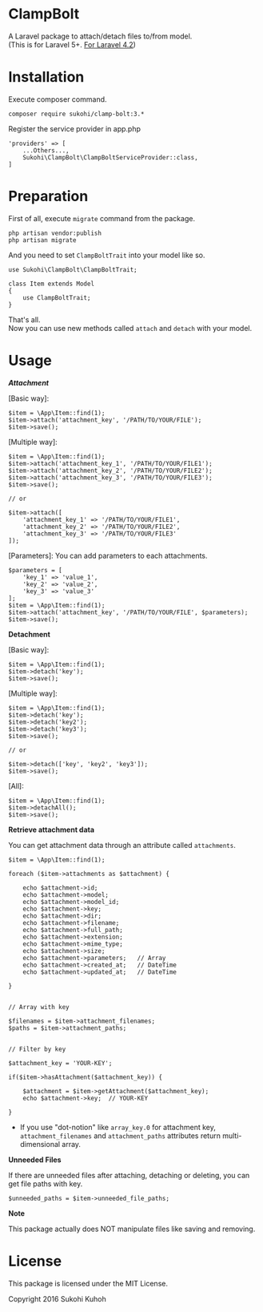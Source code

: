 # ClampBolt
A Laravel package to attach/detach files to/from model.  
(This is for Laravel 5+. [For Laravel 4.2](https://github.com/SUKOHI/ClampBolt/tree/1.0))

# Installation

Execute composer command.

    composer require sukohi/clamp-bolt:3.*

Register the service provider in app.php

    'providers' => [
        ...Others...,  
        Sukohi\ClampBolt\ClampBoltServiceProvider::class,
    ]

# Preparation

First of all, execute `migrate` command from the package.

    php artisan vendor:publish
    php artisan migrate

And you need to set `ClampBoltTrait` into your model like so.

    use Sukohi\ClampBolt\ClampBoltTrait;
    
    class Item extends Model
    {
        use ClampBoltTrait;
    }
    
That's all.  
Now you can use new methods called `attach` and `detach` with your model.

# Usage

***Attachment***
    
[Basic way]:  
    
    $item = \App\Item::find(1);
    $item->attach('attachment_key', '/PATH/TO/YOUR/FILE');
    $item->save();

[Multiple way]:  

    $item = \App\Item::find(1);
    $item->attach('attachment_key_1', '/PATH/TO/YOUR/FILE1');
    $item->attach('attachment_key_2', '/PATH/TO/YOUR/FILE2');
    $item->attach('attachment_key_3', '/PATH/TO/YOUR/FILE3');
    $item->save();
    
    // or
    
    $item->attach([
        'attachment_key_1' => '/PATH/TO/YOUR/FILE1',
        'attachment_key_2' => '/PATH/TO/YOUR/FILE2',
        'attachment_key_3' => '/PATH/TO/YOUR/FILE3'
    ]);

[Parameters]: You can add parameters to each attachments.
    
    $parameters = [
        'key_1' => 'value_1', 
        'key_2' => 'value_2', 
        'key_3' => 'value_3'
    ];
    $item = \App\Item::find(1);
    $item->attach('attachment_key', '/PATH/TO/YOUR/FILE', $parameters);
    $item->save();

**Detachment**  

[Basic way]:  

    $item = \App\Item::find(1);
    $item->detach('key');
    $item->save();

[Multiple way]:  

    $item = \App\Item::find(1);
    $item->detach('key');
    $item->detach('key2');
    $item->detach('key3');
    $item->save();
    
    // or
    
    $item->detach(['key', 'key2', 'key3']);
    $item->save();
    
[All]:

    $item = \App\Item::find(1);
    $item->detachAll();
    $item->save();

**Retrieve attachment data** 

You can get attachment data through an attribute called `attachments`.

    $item = \App\Item::find(1);
    
    foreach ($item->attachments as $attachment) {
    
        echo $attachment->id;
        echo $attachment->model;
        echo $attachment->model_id;
        echo $attachment->key;
        echo $attachment->dir;
        echo $attachment->filename;
        echo $attachment->full_path;
        echo $attachment->extension;
        echo $attachment->mime_type;
        echo $attachment->size;
        echo $attachment->parameters;   // Array
        echo $attachment->created_at;   // DateTime
        echo $attachment->updated_at;   // DateTime
    
    }


    // Array with key

    $filenames = $item->attachment_filenames;
    $paths = $item->attachment_paths;
    
    
    // Filter by key
    
    $attachment_key = 'YOUR-KEY';
    
    if($item->hasAttachment($attachment_key)) {

        $attachment = $item->getAttachment($attachment_key);
        echo $attachment->key;  // YOUR-KEY

    }

* If you use "dot-notion" like `array_key.0` for attachment key, `attachment_filenames` and `attachment_paths` attributes return multi-dimensional array.

**Unneeded Files**

If there are unneeded files after attaching, detaching or deleting, you can get file paths with key.

    $unneeded_paths = $item->unneeded_file_paths;

**Note**

This package actually does NOT manipulate files like saving and removing. 

# License

This package is licensed under the MIT License.

Copyright 2016 Sukohi Kuhoh